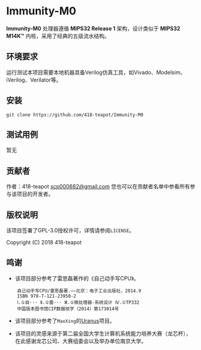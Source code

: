# Immunity-M0

**Immunity-M0** 处理器遵循 **MIPS32 Release 1** 架构，设计类似于 **MIPS32 M14K™** 内核，采用了经典的五级流水结构。

## 环境要求

运行测试本项目需要本地机器具备Verilog仿真工具，如Vivado、Modelsim、iVerilog、Verilator等。

## 安装

`git clone https://github.com/418-teapot/Immunity-M0`

## 测试用例

暂无

## 贡献者

作者：418-teapot    scp000682@gmail.com
您也可以在贡献者名单中参看所有参与该项目的开发者。

## 版权说明

该项目签署了GPL-3.0授权许可，详情请参阅`LICENSE`。

Copyright (C) 2018 418-teapot

## 鸣谢

* 该项目部分参考了雷思磊著作的《自己动手写CPU》。

``` message
    自己动手写CPU/雷思磊著.——北京：电子工业出版社，2014.9
    ISBN 978-7-121-23950-2
    Ⅰ.①自··· Ⅱ.①雷··· Ⅲ.①微处理器-系统设计 Ⅳ.①TP332
    中国版本图书馆CIP数据核字（2014）第173014号
```

* 该项目部分参考了`MaxXing`的[Uranus](https://github.com/MaxXSoft/Uranus)项目。

* 该项目的灵感来源于第二届全国大学生计算机系统能力培养大赛（龙芯杯），在此感谢龙芯公司、大赛组委会以及举办单位南京大学。